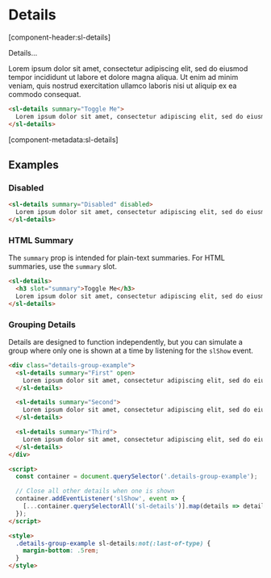 # Details

[component-header:sl-details]

Details...

Lorem ipsum dolor sit amet, consectetur adipiscing elit, sed do eiusmod tempor incididunt ut labore et dolore magna aliqua. Ut enim ad minim veniam, quis nostrud exercitation ullamco laboris nisi ut aliquip ex ea commodo consequat.

```html preview
<sl-details summary="Toggle Me">
  Lorem ipsum dolor sit amet, consectetur adipiscing elit, sed do eiusmod tempor incididunt ut labore et dolore magna aliqua. Ut enim ad minim veniam, quis nostrud exercitation ullamco laboris nisi ut aliquip ex ea commodo consequat.
</sl-details>
```

[component-metadata:sl-details]

## Examples

### Disabled

```html preview
<sl-details summary="Disabled" disabled>
  Lorem ipsum dolor sit amet, consectetur adipiscing elit, sed do eiusmod tempor incididunt ut labore et dolore magna aliqua. Ut enim ad minim veniam, quis nostrud exercitation ullamco laboris nisi ut aliquip ex ea commodo consequat.
</sl-details>

```

### HTML Summary

The `summary` prop is intended for plain-text summaries. For HTML summaries, use the `summary` slot.

```html preview
<sl-details>
  <h3 slot="summary">Toggle Me</h3>
  Lorem ipsum dolor sit amet, consectetur adipiscing elit, sed do eiusmod tempor incididunt ut labore et dolore magna aliqua. Ut enim ad minim veniam, quis nostrud exercitation ullamco laboris nisi ut aliquip ex ea commodo consequat.
</sl-details>
```

### Grouping Details

Details are designed to function independently, but you can simulate a group where only one is shown at a time by listening for the `slShow` event.

```html preview
<div class="details-group-example">
  <sl-details summary="First" open>
    Lorem ipsum dolor sit amet, consectetur adipiscing elit, sed do eiusmod tempor incididunt ut labore et dolore magna aliqua. Ut enim ad minim veniam, quis nostrud exercitation ullamco laboris nisi ut aliquip ex ea commodo consequat.
  </sl-details>

  <sl-details summary="Second">
    Lorem ipsum dolor sit amet, consectetur adipiscing elit, sed do eiusmod tempor incididunt ut labore et dolore magna aliqua. Ut enim ad minim veniam, quis nostrud exercitation ullamco laboris nisi ut aliquip ex ea commodo consequat.
  </sl-details>

  <sl-details summary="Third">
    Lorem ipsum dolor sit amet, consectetur adipiscing elit, sed do eiusmod tempor incididunt ut labore et dolore magna aliqua. Ut enim ad minim veniam, quis nostrud exercitation ullamco laboris nisi ut aliquip ex ea commodo consequat.
  </sl-details>
</div>

<script>
  const container = document.querySelector('.details-group-example');

  // Close all other details when one is shown
  container.addEventListener('slShow', event => {
    [...container.querySelectorAll('sl-details')].map(details => details.open = event.target === details);
  });
</script>

<style>
  .details-group-example sl-details:not(:last-of-type) {
    margin-bottom: .5rem;
  }
</style>
```